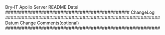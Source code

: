 Bry-IT Apollo Server README Datei
#############################################
ChangeLog
########################################################
Datum		Change					Comments(optional)
########################################################
